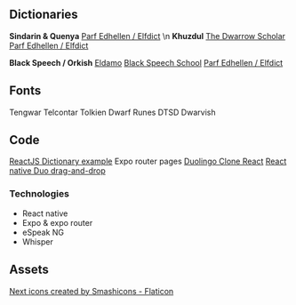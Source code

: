 
## Dictionaries
**Sindarin & Quenya**
[Parf Edhellen / Elfdict](https://github.com/galadhremmin/Parf-Edhellen)
\n
**Khuzdul**
[The Dwarrow Scholar](https://www.dwarrowscholar.com/)
[Parf Edhellen / Elfdict](https://github.com/galadhremmin/Parf-Edhellen)

**Black Speech / Orkish**
[Eldamo](https://eldamo.org/content/language-pages/lang-bs.html)
[Black Speech School](http://blackspeech.de/index.php)
[Parf Edhellen / Elfdict](https://github.com/galadhremmin/Parf-Edhellen)

## Fonts
Tengwar Telcontar
Tolkien Dwarf Runes
DTSD Dwarvish

## Code
[ReactJS Dictionary example](https://github.com/upgraded57/Dictionary)
Expo router pages
[Duolingo Clone React](https://github.com/abdulkadir-erdeger/duolingo-clone)
[React native Duo drag-and-drop](https://github.com/jamsch/react-native-duo-drag-drop)

### Technologies
- React native
- Expo & expo router
- eSpeak NG
- Whisper

## Assets
<a href="https://www.flaticon.com/free-icons/next" title="next icons">Next icons created by Smashicons - Flaticon</a>